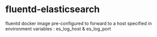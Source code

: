 # fluentd-elasticsearch
fluentd docker image pre-configured to forward to a host specified in environment variables : es_log_host &amp; es_log_port
